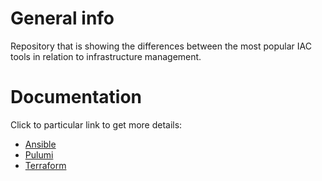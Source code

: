 # General info

Repository that is showing the differences between the most popular IAC tools in relation to infrastructure management.

# Documentation

Click to particular link to get more details:

* [Ansible](./ansible/README.md)
* [Pulumi](./pulumi/README.md)
* [Terraform](./ansible/README.md)
